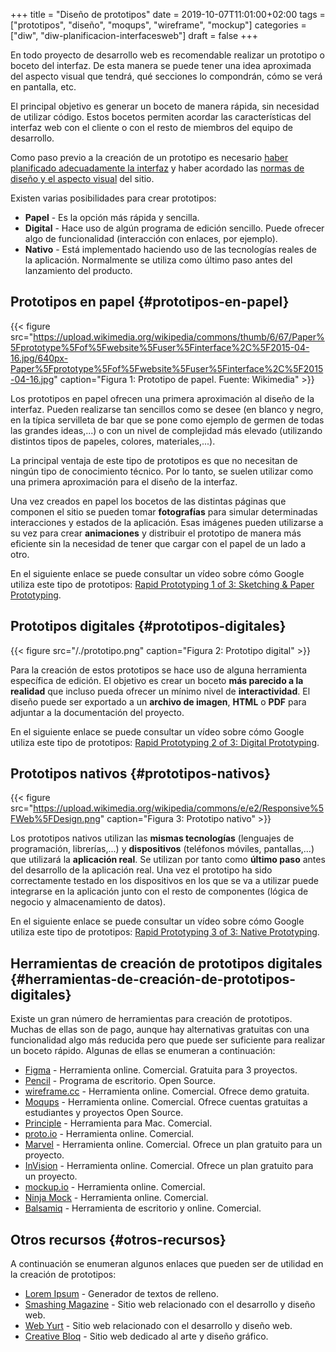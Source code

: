 +++
title = "Diseño de prototipos"
date = 2019-10-07T11:01:00+02:00
tags = ["prototipos", "diseño", "moqups", "wireframe", "mockup"]
categories = ["diw", "diw-planificacion-interfacesweb"]
draft = false
+++

En todo proyecto de desarrollo web es recomendable realizar un prototipo o boceto del interfaz. De esta manera se puede tener una idea aproximada del aspecto visual que tendrá, qué secciones lo compondrán, cómo se verá en pantalla, etc.

<!--more-->

El principal objetivo es generar un boceto de manera rápida, sin necesidad de utilizar código. Estos bocetos permiten acordar las características del interfaz web con el cliente o con el resto de miembros del equipo de desarrollo.

Como paso previo a la creación de un prototipo es necesario [haber planificado adecuadamente la interfaz](/post/planificacion-fundamentos) y haber acordado las [normas de diseño y el aspecto visual](/post/planificacion-guia-estilo) del sitio.

Existen varias posibilidades para crear prototipos:

-   **Papel** - Es la opción más rápida y sencilla.
-   **Digital** - Hace uso de algún programa de edición sencillo. Puede ofrecer algo de funcionalidad (interacción con enlaces, por ejemplo).
-   **Nativo** - Está implementado haciendo uso de las tecnologías reales de la aplicación. Normalmente se utiliza como último paso antes del lanzamiento del producto.


## Prototipos en papel {#prototipos-en-papel}

{{< figure src="https://upload.wikimedia.org/wikipedia/commons/thumb/6/67/Paper%5Fprototype%5Fof%5Fwebsite%5Fuser%5Finterface%2C%5F2015-04-16.jpg/640px-Paper%5Fprototype%5Fof%5Fwebsite%5Fuser%5Finterface%2C%5F2015-04-16.jpg" caption="Figura 1: Prototipo de papel. Fuente: Wikimedia" >}}

Los prototipos en papel ofrecen una primera aproximación al diseño de la interfaz. Pueden realizarse tan sencillos como se desee (en blanco y negro, en la típica servilleta de bar que se pone como ejemplo de germen de todas las grandes ideas,...) o con un nivel de complejidad más elevado (utilizando distintos tipos de papeles, colores, materiales,...).

La principal ventaja de este tipo de prototipos es que no necesitan de ningún tipo de conocimiento técnico. Por lo tanto, se suelen utilizar como una primera aproximación para el diseño de la interfaz.

Una vez creados en papel los bocetos de las distintas páginas que componen el sitio se pueden tomar **fotografías** para simular determinadas interacciones y estados de la aplicación. Esas imágenes pueden utilizarse a su vez para crear **animaciones** y distribuir el prototipo de manera más eficiente sin la necesidad de tener que cargar con el papel de un lado a otro.

En el siguiente enlace se puede consultar un vídeo sobre cómo Google utiliza este tipo de prototipos: [Rapid Prototyping 1 of 3: Sketching & Paper Prototyping](https://www.youtube.com/watch?v=JMjozqJS44M).


## Prototipos digitales {#prototipos-digitales}

{{< figure src="/./prototipo.png" caption="Figura 2: Prototipo digital" >}}

Para la creación de estos prototipos se hace uso de alguna herramienta específica de edición. El objetivo es crear un boceto **más parecido a la realidad** que incluso pueda ofrecer un mínimo nivel de **interactividad**. El diseño puede ser exportado a un **archivo de imagen**, **HTML** o **PDF** para adjuntar a la documentación del proyecto.

En el siguiente enlace se puede consultar un vídeo sobre cómo Google utiliza este tipo de prototipos: [Rapid Prototyping 2 of 3: Digital Prototyping](https://www.youtube.com/watch?v=KWGBGTGryFk&t=246s).


## Prototipos nativos {#prototipos-nativos}

{{< figure src="https://upload.wikimedia.org/wikipedia/commons/e/e2/Responsive%5FWeb%5FDesign.png" caption="Figura 3: Prototipo nativo" >}}

Los prototipos nativos utilizan las **mismas tecnologías** (lenguajes de programación, librerías,...) y **dispositivos** (teléfonos móviles, pantallas,...) que utilizará la **aplicación real**. Se utilizan por tanto como **último paso** antes del desarrollo de la aplicación real. Una vez el prototipo ha sido correctamente testado en los dispositivos en los que se va a utilizar puede integrarse en la aplicación junto con el resto de componentes (lógica de negocio y almacenamiento de datos).

En el siguiente enlace se puede consultar un vídeo sobre cómo Google utiliza este tipo de prototipos: [Rapid Prototyping 3 of 3: Native Prototyping](https://www.youtube.com/watch?v=lusOgox4xMI).


## Herramientas de creación de prototipos digitales {#herramientas-de-creación-de-prototipos-digitales}

Existe un gran número de herramientas para creación de prototipos. Muchas de ellas son de pago, aunque hay alternativas gratuitas con una funcionalidad algo más reducida pero que puede ser suficiente para realizar un boceto rápido. Algunas de ellas se enumeran a continuación:

-   [Figma](https://www.figma.com/) - Herramienta online. Comercial. Gratuita para 3 proyectos.
-   [Pencil](http://pencil.evolus.vn/) - Programa de escritorio. Open Source.
-   [wireframe.cc](https://wireframe.cc/) - Herramienta online. Comercial. Ofrece demo gratuita.
-   [Moqups](https://moqups.com/) - Herramienta online. Comercial. Ofrece cuentas gratuitas a estudiantes y proyectos Open Source.
-   [Principle](http://principleformac.com/) - Herramienta para Mac. Comercial.
-   [proto.io](https://proto.io/) - Herramienta online. Comercial.
-   [Marvel](https://marvelapp.com/) - Herramienta online. Comercial. Ofrece un plan gratuito para un proyecto.
-   [InVision](https://www.invisionapp.com/) - Herramienta online. Comercial. Ofrece un plan gratuito para un proyecto.
-   [mockup.io](https://mockup.io/) - Herramienta online. Comercial.
-   [Ninja Mock](https://ninjamock.com/) - Herramienta online. Comercial.
-   [Balsamiq](https://balsamiq.com) - Herramienta de escritorio y online. Comercial.


## Otros recursos {#otros-recursos}

A continuación se enumeran algunos enlaces que pueden ser de utilidad en la creación de prototipos:

-   [Lorem Ipsum](https://es.lipsum.com/) - Generador de textos de relleno.
-   [Smashing Magazine](https://www.smashingmagazine.com/) - Sitio web relacionado con el desarrollo y diseño web.
-   [Web Yurt](http://www.webyurt.com/) - Sitio web relacionado con el desarrollo y diseño web.
-   [Creative Bloq](https://www.creativebloq.com) - Sitio web dedicado al arte y diseño gráfico.
